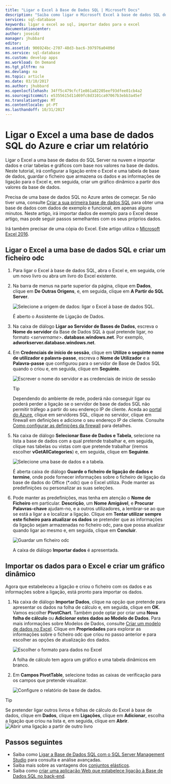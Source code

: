 ```yaml
---
title: "Ligar o Excel à Base de Dados SQL | Microsoft Docs"
description: "Saiba como ligar o Microsoft Excel à base de dados SQL do Azure na nuvem. Importe dados para o Excel para criação de relatórios e exploração de dados."
services: sql-database
keywords: ligar o excel ao sql, importar dados para o excel
documentationcenter: 
author: joseidz
manager: jhubbard
editor: 
ms.assetid: 906924bc-2707-48d3-bac6-397976a0409d
ms.service: sql-database
ms.custom: develop apps
ms.workload: On Demand
ms.tgt_pltfrm: na
ms.devlang: na
ms.topic: article
ms.date: 03/10/2017
ms.author: jhubbard
ms.openlocfilehash: 34ff5c479cfcf1e861a82205eef93dfee01cb4a2
ms.sourcegitcommit: e5355615d11d69fc8d3101ca97067b3ebb3a45ef
ms.translationtype: MT
ms.contentlocale: pt-PT
ms.lasthandoff: 10/31/2017
---
```

# <a name="connect-excel-to-an-azure-sql-database-and-create-a-report"></a>Ligar o Excel a uma base de dados SQL do Azure e criar um relatório

Ligar o Excel a uma base de dados do SQL Server na nuvem e importar dados e criar tabelas e gráficos com base nos valores na base de dados. Neste tutorial, irá configurar a ligação entre o Excel e uma tabela de base de dados, guardar o ficheiro que armazena os dados e as informações de ligação para o Excel e, em seguida, criar um gráfico dinâmico a partir dos valores da base de dados.

Precisa de uma base de dados SQL no Azure antes de começar. Se não tiver uma, consulte [Criar a sua primeira base de dados SQL](sql-database-get-started-portal.md) para obter uma base de dados com dados de exemplo e funcional, em apenas alguns minutos. Neste artigo, irá importar dados de exemplo para o Excel desse artigo, mas pode seguir passos semelhantes com os seus próprios dados.

Irá também precisar de uma cópia do Excel. Este artigo utiliza o [Microsoft Excel 2016](https://products.office.com/).

## <a name="connect-excel-to-a-sql-database-and-create-an-odc-file"></a>Ligar o Excel a uma base de dados SQL e criar um ficheiro odc
1. Para ligar o Excel à base de dados SQL, abra o Excel e, em seguida, crie um novo livro ou abra um livro do Excel existente.
2. Na barra de menus na parte superior da página, clique em **Dados**, clique em **De Outras Origens**, e, em seguida, clique em **A Partir do SQL Server**.
   
   ![Selecione a origem de dados: ligar o Excel à base de dados SQL.](./media/sql-database-connect-excel/excel_data_source.png)
   
   É aberto o Assistente de Ligação de Dados.
3. Na caixa de diálogo **Ligar ao Servidor de Bases de Dados**, escreva o **Nome do servidor** da Base de Dados SQL à qual pretende ligar, no formato <*servername*>**. database.windows.net**. Por exemplo, **adworkserver.database.windows.net**.
4. Em **Credenciais de início de sessão**, clique em **Utilize o seguinte nome de utilizador e palavra-passe**, escreva o **Nome de Utilizador** e a **Palavra-passe** que configurou para o servidor de Base de Dados SQL quando o criou e, em seguida, clique em **Seguinte**.
   
   ![Escrever o nome do servidor e as credenciais de início de sessão](./media/sql-database-connect-excel/connect-to-server.png)
   
   > [!TIP]
   > Dependendo do ambiente de rede, poderá não conseguir ligar ou poderá perder a ligação se o servidor de base de dados SQL não permitir tráfego a partir do seu endereço IP de cliente. Aceda ao [portal do Azure](https://portal.azure.com/), clique em servidores SQL, clique no servidor, clique em firewall em definições e adicione o seu endereço IP de cliente. Consulte [Como configurar as definições da firewall](sql-database-configure-firewall-settings.md) para detalhes.
   > 
   > 
5. Na caixa de diálogo **Selecionar Base de Dados e Tabela**, selecione na lista a base de dados com a qual pretende trabalhar e, em seguida, clique nas tabelas ou vistas com que pretende trabalhar (iremos escolher **vGetAllCategories**) e, em seguida, clique em **Seguinte**.
   
    ![Selecione uma base de dados e a tabela.](./media/sql-database-connect-excel/select-database-and-table.png)
   
    É aberta caixa de diálogo **Guarde o ficheiro de ligação de dados e termine**, onde pode fornecer informações sobre o ficheiro de ligação da base de dados do Office (*.odc) que o Excel utiliza. Pode manter as predefinições ou personalizar as suas seleções.
6. Pode manter as predefinições, mas tenha em atenção o **Nome de Ficheiro** em particular. **Descrição**, um **Nome Amigável**, e **Procurar Palavras-chave** ajudam-no, e a outros utilizadores, a lembrar-se ao que se está a ligar a e localizar a ligação. Clique em **Tentar utilizar sempre este ficheiro para atualizar os dados** se pretender que as informações da ligação sejam armazenadas no ficheiro odc, para que possa atualizar quando ligar ao mesmo e, em seguida, clique em **Concluir**.
   
    ![Guardar um ficheiro odc](./media/sql-database-connect-excel/save-odc-file.png)
   
    A caixa de diálogo **Importar dados** é apresentada.

## <a name="import-the-data-into-excel-and-create-a-pivot-chart"></a>Importar os dados para o Excel e criar um gráfico dinâmico
Agora que estabeleceu a ligação e criou o ficheiro com os dados e as informações sobre a ligação, está pronto para importar os dados.

1. Na caixa de diálogo **Importar Dados**, clique na opção que pretende para apresentar os dados na folha de cálculo e, em seguida, clique em **OK**. Vamos escolher **PivotChart**. Também pode optar por criar uma **Nova folha de cálculo** ou **Adicionar estes dados ao Modelo de Dados**. Para mais informações sobre Modelos de Dados, consulte [Criar um modelo de dados no Excel](https://support.office.com/article/Create-a-Data-Model-in-Excel-87E7A54C-87DC-488E-9410-5C75DBCB0F7B). Clique em **Propriedades** para explorar as informações sobre o ficheiro odc que criou no passo anterior e para escolher as opções de atualização dos dados.
   
    ![Escolher o formato para dados no Excel](./media/sql-database-connect-excel/import-data.png)
   
    A folha de cálculo tem agora um gráfico e uma tabela dinâmicos em branco.
2. Em **Campos PivotTable**, selecione todas as caixas de verificação para os campos que pretende visualizar.
   
    ![Configure o relatório de base de dados.](./media/sql-database-connect-excel/power-pivot-results.png)

> [!TIP]
> Se pretender ligar outros livros e folhas de cálculo do Excel à base de dados, clique em **Dados**, clique em **Ligações**, clique em **Adicionar**, escolha a ligação que criou na lista e, em seguida, clique em **Abrir**.
> ![Abrir uma ligação a partir de outro livro](./media/sql-database-connect-excel/open-from-another-workbook.png)
> 
> 

## <a name="next-steps"></a>Passos seguintes
* Saiba como [Ligar a Base de Dados SQL com o SQL Server Management Studio](sql-database-connect-query-ssms.md) para consulta e análise avançadas.
* Saiba mais sobre as vantagens dos [conjuntos elásticos](sql-database-elastic-pool.md).
* Saiba como [criar uma aplicação Web que estabelece ligação à Base de Dados SQL no back-end](../app-service/app-service-web-tutorial-dotnet-sqldatabase.md).

